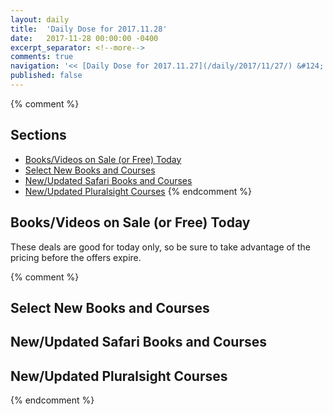 ```yaml
---
layout: daily
title:  'Daily Dose for 2017.11.28'
date:   2017-11-28 00:00:00 -0400
excerpt_separator: <!--more-->
comments: true
navigation: '<< [Daily Dose for 2017.11.27](/daily/2017/11/27/) &#124; [Nov 2017](/daily/2017/11/) &#124; [2017](/daily/2017/) &#124; Daily Dose for 2017.11.29 >>'
published: false
---
```

{% comment %}
## Sections
* [Books/Videos on Sale (or Free) Today](#sale)
* [Select New Books and Courses](#select)
* [New/Updated Safari Books and Courses](#safari-new)
* [New/Updated Pluralsight Courses](#pluralsight-new)
{% endcomment %}

## <a name="sale"></a>Books/Videos on Sale (or Free) Today ##
These deals are good for today only, so be sure to take advantage of the pricing before the offers expire.

{% comment %}
## <a name="select"></a>Select New Books and Courses ##

## <a name="safari-new"></a>New/Updated Safari Books and Courses ## 

## <a name="pluralsight-new"></a>New/Updated Pluralsight Courses ## 
{% endcomment %}

